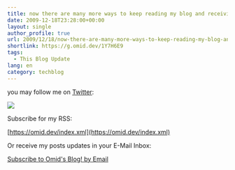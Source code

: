 ```yaml
---
title: now there are many more ways to keep reading my blog and receiving updates from me!
date: 2009-12-18T23:28:00+00:00
layout: single
author_profile: true
url: 2009/12/18/now-there-are-many-more-ways-to-keep-reading-my-blog-and-receiving-updates-from-me/
shortlink: https://g.omid.dev/1Y7H6E9
tags:
  - This Blog Update
lang: en
category: techblog
---
```

you may follow me on [Twitter](http://twitter.com/OmidFarhangEn):

[![](http://2.bp.blogspot.com/_vaUVXcmC3OI/SywHIxG801I/AAAAAAAAAZk/4KAdwCSEuOs/s640/twitter_logo_header.png)](http://twitter.com/OmidfarhangEn)

Subscribe for my RSS:

[https://omid.dev/index.xml](https://omid.dev/index.xml)

Or receive my posts updates in your E-Mail Inbox:

[Subscribe to Omid's Blog! by Email](http://feedburner.google.com/fb/a/mailverify?uri=OmidsBlog&loc=en_US)
